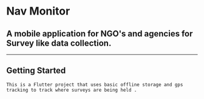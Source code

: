 # Nav Monitor

## A mobile application for NGO's and agencies for Survey like data collection.

---

## Getting Started

`This is a Flutter project that uses basic offline storage and gps tracking to track where surveys are being held .`
